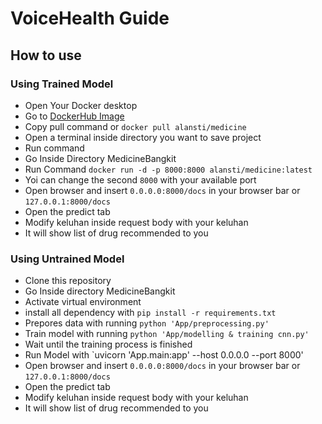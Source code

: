 # VoiceHealth Guide

## How to use

### Using Trained Model
- Open Your Docker desktop
- Go to [DockerHub Image](https://hub.docker.com/r/alansti/medicine)
- Copy pull command or `docker pull alansti/medicine`
- Open a terminal inside directory you want to save project
- Run command
- Go Inside Directory MedicineBangkit
- Run Command `docker run -d -p 8000:8000 alansti/medicine:latest`
- Yoi can change the second `8000` with your available port
- Open browser and insert `0.0.0.0:8000/docs` in your browser bar or `127.0.0.1:8000/docs`
- Open the predict tab
- Modify keluhan inside request body with your keluhan
- It will show list of drug recommended to you

### Using Untrained Model
- Clone this repository
- Go Inside directory MedicineBangkit
- Activate virtual environment
- install all dependency with `pip install -r requirements.txt`
- Prepores data with running `python 'App/preprocessing.py'`
- Train model with running `python 'App/modelling & training cnn.py'`
- Wait until the training process is finished
- Run Model with `uvicorn 'App.main:app' --host 0.0.0.0 --port 8000'
- Open browser and insert `0.0.0.0:8000/docs` in your browser bar or `127.0.0.1:8000/docs`
- Open the predict tab
- Modify keluhan inside request body with your keluhan
- It will show list of drug recommended to you
